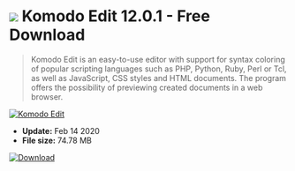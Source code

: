 # ![](https://cdn.softexe.net/static/icon/win.gif) Komodo Edit 12.0.1 - Free Download

> Komodo Edit is an easy-to-use editor with support for syntax coloring of popular scripting languages ​​such as PHP, Python, Ruby, Perl or Tcl, as well as JavaScript, CSS styles and HTML documents. The program offers the possibility of previewing created documents in a web browser.

[![Komodo Edit](https://gallery.dpcdn.pl/imgc/Tools/2750/g_-_420x350_1.5_-_x20110426160226_00.jpg)](https://softexe.net/win/development-it/editors/komodo-edit:acdg.html)




- **Update:** Feb 14 2020
- **File size:** 74.78 MB

[![Download](https://cdn.softexe.net/static/img/download.png)](https://softexe.net/win/development-it/editors/komodo-edit:acdg.html)

